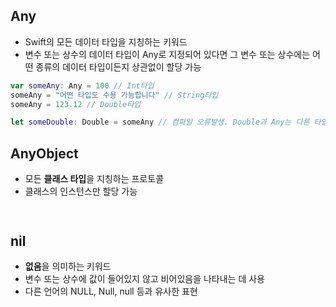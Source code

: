 ## Any
* Swift의 모든 데이터 타입을 지칭하는 키워드   
* 변수 또는 상수의 데이터 타입이 Any로 지정되어 있다면 그 변수 또는 상수에는 어떤 종류의 데이터 타입이든지 상관없이 할당 가능

~~~Swift
var someAny: Any = 100 // Int타입
someAny = "어떤 타입도 수용 가능합니다" // String타입
someAny = 123.12 // Double타입

let someDouble: Double = someAny // 컴파일 오류발생. Double과 Any는 다른 타입이기 때문에 명시적으로 타입 변환해주어야 함
~~~

## AnyObject
* 모든 **클래스 타입**을 지칭하는 프로토콜   
* 클래스의 인스턴스만 할당 가능

~~~Swift



~~~

## nil
* **없음**을 의미하는 키워드  
* 변수 또는 상수에 값이 들어있지 않고 비어있음을 나타내는 데 사용  
* 다른 언어의 NULL, Null, null 등과 유사한 표현

~~~Swift

~~~
